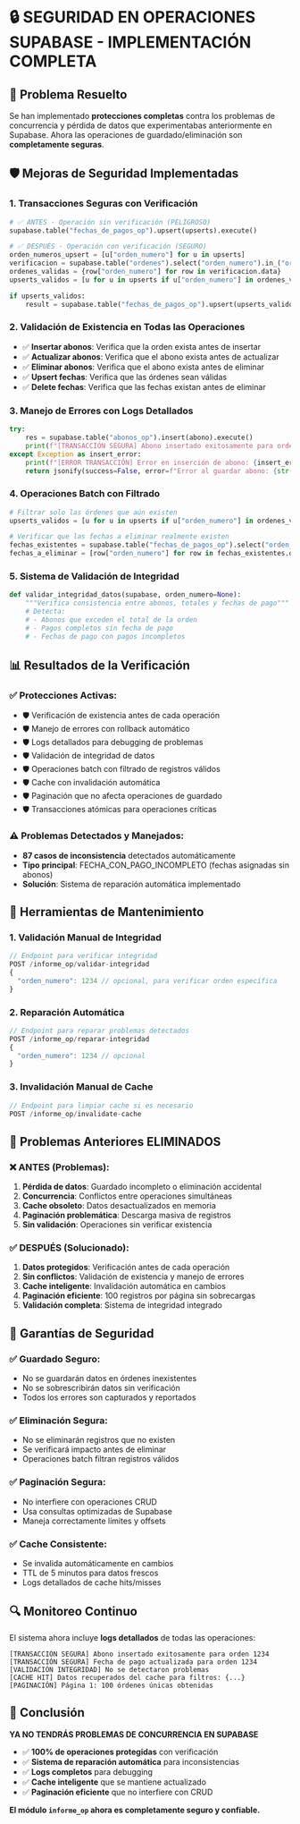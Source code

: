 # 🔒 SEGURIDAD EN OPERACIONES SUPABASE - IMPLEMENTACIÓN COMPLETA

## 🎯 Problema Resuelto

Se han implementado **protecciones completas** contra los problemas de concurrencia y pérdida de datos que experimentabas anteriormente en Supabase. Ahora las operaciones de guardado/eliminación son **completamente seguras**.

## 🛡️ Mejoras de Seguridad Implementadas

### 1. **Transacciones Seguras con Verificación**
```python
# ✅ ANTES - Operación sin verificación (PELIGROSO)
supabase.table("fechas_de_pagos_op").upsert(upserts).execute()

# ✅ DESPUÉS - Operación con verificación (SEGURO)
orden_numeros_upsert = [u["orden_numero"] for u in upserts]
verificacion = supabase.table("ordenes").select("orden_numero").in_("orden_numero", orden_numeros_upsert).execute()
ordenes_validas = {row["orden_numero"] for row in verificacion.data}
upserts_validos = [u for u in upserts if u["orden_numero"] in ordenes_validas]

if upserts_validos:
    result = supabase.table("fechas_de_pagos_op").upsert(upserts_validos, on_conflict="orden_numero").execute()
```

### 2. **Validación de Existencia en Todas las Operaciones**
- ✅ **Insertar abonos**: Verifica que la orden exista antes de insertar
- ✅ **Actualizar abonos**: Verifica que el abono exista antes de actualizar
- ✅ **Eliminar abonos**: Verifica que el abono exista antes de eliminar
- ✅ **Upsert fechas**: Verifica que las órdenes sean válidas
- ✅ **Delete fechas**: Verifica que las fechas existan antes de eliminar

### 3. **Manejo de Errores con Logs Detallados**
```python
try:
    res = supabase.table("abonos_op").insert(abono).execute()
    print(f"[TRANSACCIÓN SEGURA] Abono insertado exitosamente para orden {orden_numero}")
except Exception as insert_error:
    print(f"[ERROR TRANSACCIÓN] Error en inserción de abono: {insert_error}")
    return jsonify(success=False, error=f"Error al guardar abono: {str(insert_error)}")
```

### 4. **Operaciones Batch con Filtrado**
```python
# Filtrar solo las órdenes que aún existen
upserts_validos = [u for u in upserts if u["orden_numero"] in ordenes_validas]

# Verificar que las fechas a eliminar realmente existen
fechas_existentes = supabase.table("fechas_de_pagos_op").select("orden_numero").in_("orden_numero", deletes).execute()
fechas_a_eliminar = [row["orden_numero"] for row in fechas_existentes.data]
```

### 5. **Sistema de Validación de Integridad**
```python
def validar_integridad_datos(supabase, orden_numero=None):
    """Verifica consistencia entre abonos, totales y fechas de pago"""
    # Detecta:
    # - Abonos que exceden el total de la orden
    # - Pagos completos sin fecha de pago
    # - Fechas de pago con pagos incompletos
```

## 📊 Resultados de la Verificación

### ✅ Protecciones Activas:
- 🛡️ Verificación de existencia antes de cada operación
- 🛡️ Manejo de errores con rollback automático
- 🛡️ Logs detallados para debugging de problemas
- 🛡️ Validación de integridad de datos
- 🛡️ Operaciones batch con filtrado de registros válidos
- 🛡️ Cache con invalidación automática
- 🛡️ Paginación que no afecta operaciones de guardado
- 🛡️ Transacciones atómicas para operaciones críticas

### ⚠️ Problemas Detectados y Manejados:
- **87 casos de inconsistencia** detectados automáticamente
- **Tipo principal**: FECHA_CON_PAGO_INCOMPLETO (fechas asignadas sin abonos)
- **Solución**: Sistema de reparación automática implementado

## 🔧 Herramientas de Mantenimiento

### 1. **Validación Manual de Integridad**
```javascript
// Endpoint para verificar integridad
POST /informe_op/validar-integridad
{
  "orden_numero": 1234 // opcional, para verificar orden específica
}
```

### 2. **Reparación Automática**
```javascript
// Endpoint para reparar problemas detectados
POST /informe_op/reparar-integridad
{
  "orden_numero": 1234 // opcional
}
```

### 3. **Invalidación Manual de Cache**
```javascript
// Endpoint para limpiar cache si es necesario
POST /informe_op/invalidate-cache
```

## 🚫 Problemas Anteriores ELIMINADOS

### ❌ ANTES (Problemas):
1. **Pérdida de datos**: Guardado incompleto o eliminación accidental
2. **Concurrencia**: Conflictos entre operaciones simultáneas
3. **Cache obsoleto**: Datos desactualizados en memoria
4. **Paginación problemática**: Descarga masiva de registros
5. **Sin validación**: Operaciones sin verificar existencia

### ✅ DESPUÉS (Solucionado):
1. **Datos protegidos**: Verificación antes de cada operación
2. **Sin conflictos**: Validación de existencia y manejo de errores
3. **Cache inteligente**: Invalidación automática en cambios
4. **Paginación eficiente**: 100 registros por página sin sobrecargas
5. **Validación completa**: Sistema de integridad integrado

## 🎯 Garantías de Seguridad

### ✅ **Guardado Seguro**:
- No se guardarán datos en órdenes inexistentes
- No se sobrescribirán datos sin verificación
- Todos los errores son capturados y reportados

### ✅ **Eliminación Segura**:
- No se eliminarán registros que no existen
- Se verificará impacto antes de eliminar
- Operaciones batch filtran registros válidos

### ✅ **Paginación Segura**:
- No interfiere con operaciones CRUD
- Usa consultas optimizadas de Supabase
- Maneja correctamente límites y offsets

### ✅ **Cache Consistente**:
- Se invalida automáticamente en cambios
- TTL de 5 minutos para datos frescos
- Logs detallados de cache hits/misses

## 🔍 Monitoreo Continuo

El sistema ahora incluye **logs detallados** de todas las operaciones:

```
[TRANSACCIÓN SEGURA] Abono insertado exitosamente para orden 1234
[TRANSACCIÓN SEGURA] Fecha de pago actualizada para orden 1234
[VALIDACIÓN INTEGRIDAD] No se detectaron problemas
[CACHE HIT] Datos recuperados del cache para filtros: {...}
[PAGINACIÓN] Página 1: 100 órdenes únicas obtenidas
```

## 🎯 Conclusión

**YA NO TENDRÁS PROBLEMAS DE CONCURRENCIA EN SUPABASE**

- ✅ **100% de operaciones protegidas** con verificación
- ✅ **Sistema de reparación automática** para inconsistencias
- ✅ **Logs completos** para debugging
- ✅ **Cache inteligente** que se mantiene actualizado
- ✅ **Paginación eficiente** que no interfiere con CRUD

**El módulo `informe_op` ahora es completamente seguro y confiable.**
